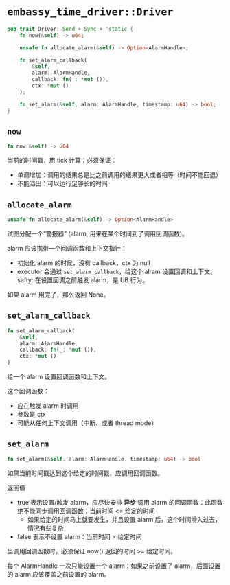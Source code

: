 # `embassy_time_driver::Driver`

```rust
pub trait Driver: Send + Sync + 'static {
    fn now(&self) -> u64;

    unsafe fn allocate_alarm(&self) -> Option<AlarmHandle>;

    fn set_alarm_callback(
        &self,
        alarm: AlarmHandle,
        callback: fn(_: *mut ()),
        ctx: *mut ()
    );

    fn set_alarm(&self, alarm: AlarmHandle, timestamp: u64) -> bool;
}
```

## `now`

```rust
fn now(&self) -> u64
```

当前的时间戳，用 tick 计算；必须保证：
* 单调增加：调用的结果总是比之前调用的结果更大或者相等（时间不能回退）
* 不能溢出：可以运行足够长的时间

## `allocate_alarm`

```rust
unsafe fn allocate_alarm(&self) -> Option<AlarmHandle>
```

试图分配一个“警报器” (alarm, 用来在某个时间到了调用回调函数)。

alarm 应该携带一个回调函数和上下文指针：
* 初始化 alarm 的时候，没有 callback，ctx 为 null
* executor 会通过 `set_alarm_callback`，给这个 alram 设置回调和上下文。
  safty: 在设置回调之前触发 alarm，是 UB 行为。

如果 alarm 用完了，那么返回 None。

## `set_alarm_callback`

```rust
fn set_alarm_callback(
    &self,
    alarm: AlarmHandle,
    callback: fn(_: *mut ()),
    ctx: *mut ()
)
```
给一个 alarm 设置回调函数和上下文。

这个回调函数：
* 应在触发 alarm 时调用
* 参数是 ctx
* 可能从任何上下文调用（中断、或者 thread mode）

## `set_alarm`

```rust
fn set_alarm(&self, alarm: AlarmHandle, timestamp: u64) -> bool
```

如果当前时间戳达到这个给定的时间戳，应调用回调函数。

返回值
* true 表示设置/触发 alarm，应尽快安排 **异步** 调用 alarm 的回调函数：此函数绝不能同步调用回调函数；当前时间 <= 给定的时间
  * 如果给定的时间马上就要发生，并且设置 alarm 后，这个时间滑入过去，情况有些复杂
* false 表示不设置 alarm：当前时间 > 给定时间

当调用回调函数时，必须保证 now() 返回的时间 >= 给定时间。

每个 AlarmHandle 一次只能设置一个 alarm：如果之前设置了 alarm，后面设置的 alarm 应该覆盖之前设置的 alarm。


